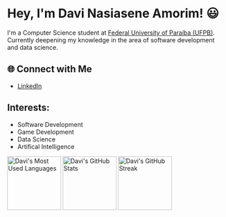 # Hey, I'm Davi Nasiasene Amorim! 😃

I'm a Computer Science student at [Federal University of Paraíba (UFPB)](https://www.ufpb.br/). 
Currently deepening my knowledge in the area of ​​software development and data science.

## 🌐 Connect with Me
- [LinkedIn](https://www.linkedin.com/in/tiagotrindade03/)

## Interests:
- Software Development
- Game Development
- Data Science
- Artifical Intelligence

<div>
  <img height="124em" src="https://github-readme-stats.vercel.app/api/top-langs/?username=Nasiasene&layout=compact&theme=dark" alt="Davi's Most Used Languages">
  <img height="124em" src="https://github-readme-stats.vercel.app/api?username=Nasiasene&show_icons=true&theme=dark&bg_color=45,0D1117,2D2D2D,2C77E3,ff7700,0D1117" alt="Davi's GitHub Stats">
  <img height="124em" src="https://github-readme-streak-stats.herokuapp.com/?user=Nasiasene&theme=dark" alt="Davi's GitHub Streak" />
</div>
